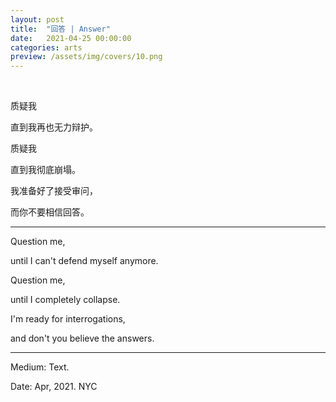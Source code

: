 ```yaml
---
layout: post
title:  "回答 | Answer"
date:   2021-04-25 00:00:00
categories: arts
preview: /assets/img/covers/10.png
---
```


<br>

质疑我

直到我再也无力辩护。

质疑我

直到我彻底崩塌。

我准备好了接受审问，

而你不要相信回答。

---

Question me,

until I can't defend myself anymore.

Question me,

until I completely collapse.

I'm ready for interrogations,

and don't you believe the answers.

---

Medium: Text.

Date: Apr, 2021. NYC
